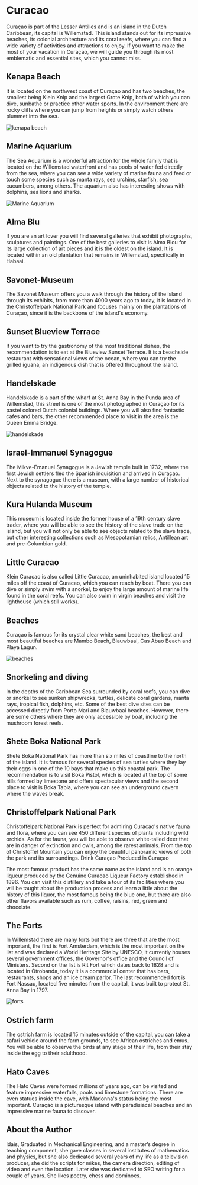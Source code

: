 # Curacao

Curaçao is part of the Lesser Antilles and is an island in the Dutch Caribbean, its capital is Willemstad. This island stands out for its impressive beaches, its colonial architecture and its coral reefs, where you can find a wide variety of activities and attractions to enjoy. If you want to make the most of your vacation in Curaçao, we will guide you through its most emblematic and essential sites, which you cannot miss.

## Kenapa Beach

It is located on the northwest coast of Curaçao and has two beaches, the smallest being Klein Knip and the largest Grote Knip, both of which you can dive, sunbathe or practice other water sports. In the environment there are rocky cliffs where you can jump from heights or simply watch others plummet into the sea.

![kenapa beach](_static/images/curacao/kenapa-beach.png)

## Marine Aquarium

The Sea Aquarium is a wonderful attraction for the whole family that is located on the Willemstad waterfront and has pools of water fed directly from the sea, where you can see a wide variety of marine fauna and feed or touch some species such as manta rays, sea ​​urchins, starfish, sea cucumbers, among others. The aquarium also has interesting shows with dolphins, sea lions and sharks.

![Marine Aquarium](_static/images/curacao/marine-aquarium.png)

## Alma Blu

If you are an art lover you will find several galleries that exhibit photographs, sculptures and paintings. One of the best galleries to visit is Alma Blou for its large collection of art pieces and it is the oldest on the island. It is located within an old plantation that remains in Willemstad, specifically in Habaai.

## Savonet-Museum

The Savonet Museum offers you a walk through the history of the island through its exhibits, from more than 4000 years ago to today, it is located in the Christoffelpark National Park and focuses mainly on the plantations of Curaçao, since it is the backbone of the island's economy.

## Sunset Blueview Terrace

If you want to try the gastronomy of the most traditional dishes, the recommendation is to eat at the Blueview Sunset Terrace. It is a beachside restaurant with sensational views of the ocean, where you can try the grilled iguana, an indigenous dish that is offered throughout the island.

## Handelskade

Handelskade is a part of the wharf at St. Anna Bay in the Punda area of ​​Willemstad, this street is one of the most photographed in Curaçao for its pastel colored Dutch colonial buildings. Where you will also find fantastic cafes and bars, the other recommended place to visit in the area is the Queen Emma Bridge.

![handelskade](_static/images/curacao/handelskade.png)

## Israel-Immanuel Synagogue

The Mikve-Emanuel Synagogue is a Jewish temple built in 1732, where the first Jewish settlers fled the Spanish inquisition and arrived in Curaçao. Next to the synagogue there is a museum, with a large number of historical objects related to the history of the temple.

## Kura Hulanda Museum

This museum is located inside the former house of a 19th century slave trader, where you will be able to see the history of the slave trade on the island, but you will not only be able to see objects related to the slave trade, but other interesting collections such as Mesopotamian relics, Antillean art and pre-Columbian gold.

## Little Curacao

Klein Curacao is also called Little Curacao, an uninhabited island located 15 miles off the coast of Curacao, which you can reach by boat. There you can dive or simply swim with a snorkel, to enjoy the large amount of marine life found in the coral reefs. You can also swim in virgin beaches and visit the lighthouse (which still works).

## Beaches

Curaçao is famous for its crystal clear white sand beaches, the best and most beautiful beaches are Mambo Beach, Blauwbaai, Cas Abao Beach and Playa Lagun.

![beaches](_static/images/curacao/beaches.png)

## Snorkeling and diving

In the depths of the Caribbean Sea surrounded by coral reefs, you can dive or snorkel to see sunken shipwrecks, turtles, delicate coral gardens, manta rays, tropical fish, dolphins, etc. Some of the best dive sites can be accessed directly from Porto Mari and Blauwbaai beaches. However, there are some others where they are only accessible by boat, including the mushroom forest reefs.

## Shete Boka National Park

Shete Boka National Park has more than six miles of coastline to the north of the island. It is famous for several species of sea turtles where they lay their eggs in one of the 10 bays that make up this coastal park. The recommendation is to visit Boka Pistol, which is located at the top of some hills formed by limestone and offers spectacular views and the second place to visit is Boka Tabla, where you can see an underground cavern where the waves break.

## Christoffelpark National Park

Christoffelpark National Park is perfect for admiring Curaçao's native fauna and flora, where you can see 450 different species of plants including wild orchids. As for the fauna, you will be able to observe white-tailed deer that are in danger of extinction and owls, among the rarest animals. From the top of Christoffel Mountain you can enjoy the beautiful panoramic views of both the park and its surroundings.
Drink Curaçao Produced in Curaçao

The most famous product has the same name as the island and is an orange liqueur produced by the Genuine Curacao Liqueur Factory established in 1896. You can visit this distillery and take a tour of its facilities where you will be taught about the production process and learn a little about the history of this liquor, the most famous being the blue one, but there are also other flavors available such as rum, coffee, raisins, red, green and chocolate.

## The Forts

In Willemstad there are many forts but there are three that are the most important, the first is Fort Amsterdam, which is the most important on the list and was declared a World Heritage Site by UNESCO, it currently houses several government offices, the Governor's office and the Council of Ministers. Second on the list is Rit Fort which dates back to 1828 and is located in Otrobanda, today it is a commercial center that has bars, restaurants, shops and an ice cream parlor. The last recommended fort is Fort Nassau, located five minutes from the capital, it was built to protect St. Anna Bay in 1797.

![forts](_static/images/curacao/forts.png)

## Ostrich farm

The ostrich farm is located 15 minutes outside of the capital, you can take a safari vehicle around the farm grounds, to see African ostriches and emus. You will be able to observe the birds at any stage of their life, from their stay inside the egg to their adulthood.

## Hato Caves

The Hato Caves were formed millions of years ago, can be visited and feature impressive waterfalls, pools and limestone formations. There are even statues inside the cave, with Madonna's status being the most important.
Curaçao is a picturesque island with paradisiacal beaches and an impressive marine fauna to discover.

## About the Author

Idais, Graduated in Mechanical Engineering, and a master’s degree in teaching component, she gave classes in several institutes of mathematics and physics, but she also dedicated several years of my life as a television producer, she did the scripts for mikes, the camera direction, editing of video and even the location. Later she was dedicated to SEO writing for a couple of years. She likes poetry, chess and dominoes.
